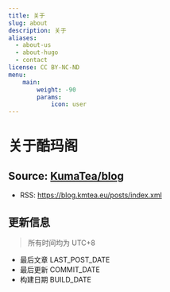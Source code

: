```yaml
---
title: 关于
slug: about
description: 关于
aliases:
  - about-us
  - about-hugo
  - contact
license: CC BY-NC-ND
menu:
    main: 
        weight: -90
        params:
            icon: user
---
```


# 关于酷玛阁

## Source: [KumaTea/blog](https://github.com/KumaTea/blog)

* RSS: https://blog.kmtea.eu/posts/index.xml

## 更新信息

> 所有时间均为 UTC+8

* 最后文章 LAST_POST_DATE
* 最后更新 COMMIT_DATE
* 构建日期 BUILD_DATE
